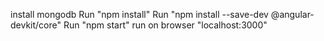 install mongodb
 Run "npm install"
 Run  "npm install --save-dev @angular-devkit/core"
 Run "npm start"
 run on browser "localhost:3000"
